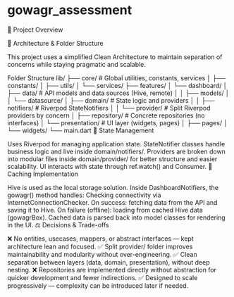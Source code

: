 # gowagr_assessment

📘 Project Overview

🧱 Architecture & Folder Structure

This project uses a simplified Clean Architecture to maintain separation of concerns while staying pragmatic and scalable.

Folder Structure
lib/
├── core/                         # Global utilities, constants, services
│   ├── constants/
│   ├── utils/
│   └── services/
├── features/
│   └── dashboard/
│       ├── data/                # API models and data sources (Hive, remote)
│       │   ├── models/
│       │   └── datasource/
│       ├── domain/              # State logic and providers
│       │   ├── notifiers/       # Riverpod StateNotifiers
│       │   └── provider/        # Split Riverpod providers by concern
│       ├── repository/          # Concrete repositories (no interfaces)
│       └── presentation/        # UI layer (widgets, pages)
│           ├── pages/
│           └── widgets/
└── main.dart
🧠 State Management

Uses Riverpod for managing application state.
StateNotifier classes handle business logic and live inside domain/notifiers/.
Providers are broken down into modular files inside domain/provider/ for better structure and easier scalability.
UI interacts with state through ref.watch() and Consumer.
💾 Caching Implementation

Hive is used as the local storage solution.
Inside DashboardNotifiers, the gowagr() method handles:
Checking connectivity via InternetConnectionChecker.
On success: fetching data from the API and saving it to Hive.
On failure (offline): loading from cached Hive data (gowagrBox).
Cached data is parsed back into model classes for rendering in the UI.
⚖️ Decisions & Trade-offs

❌ No entities, usecases, mappers, or abstract interfaces — kept architecture lean and focused.
✅ Split provider/ folder improves maintainability and modularity without over-engineering.
✅ Clean separation between layers (data, domain, presentation), without deep nesting.
❌ Repositories are implemented directly without abstraction for quicker development and fewer indirections.
✅ Designed to scale progressively — complexity can be introduced later if needed.
